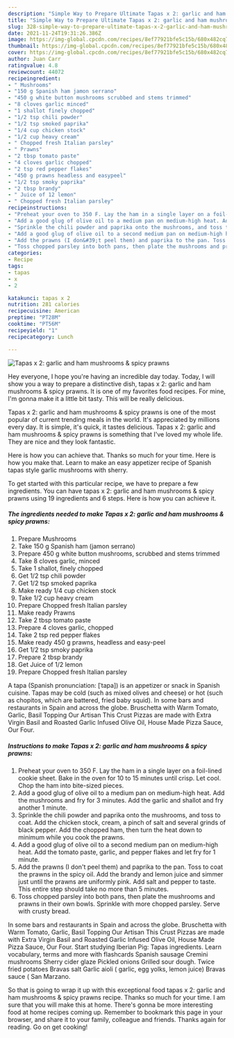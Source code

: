 ```yaml
---
description: "Simple Way to Prepare Ultimate Tapas x 2: garlic and ham mushrooms &amp;amp; spicy prawns"
title: "Simple Way to Prepare Ultimate Tapas x 2: garlic and ham mushrooms &amp;amp; spicy prawns"
slug: 328-simple-way-to-prepare-ultimate-tapas-x-2-garlic-and-ham-mushrooms-and-amp-spicy-prawns
date: 2021-11-24T19:31:26.386Z
image: https://img-global.cpcdn.com/recipes/8ef77921bfe5c15b/680x482cq70/tapas-x-2-garlic-and-ham-mushrooms-spicy-prawns-recipe-main-photo.jpg
thumbnail: https://img-global.cpcdn.com/recipes/8ef77921bfe5c15b/680x482cq70/tapas-x-2-garlic-and-ham-mushrooms-spicy-prawns-recipe-main-photo.jpg
cover: https://img-global.cpcdn.com/recipes/8ef77921bfe5c15b/680x482cq70/tapas-x-2-garlic-and-ham-mushrooms-spicy-prawns-recipe-main-photo.jpg
author: Juan Carr
ratingvalue: 4.8
reviewcount: 44072
recipeingredient:
- " Mushrooms"
- "150 g Spanish ham jamon serrano"
- "450 g white button mushrooms scrubbed and stems trimmed"
- "8 cloves garlic minced"
- "1 shallot finely chopped"
- "1/2 tsp chili powder"
- "1/2 tsp smoked paprika"
- "1/4 cup chicken stock"
- "1/2 cup heavy cream"
- " Chopped fresh Italian parsley"
- " Prawns"
- "2 tbsp tomato paste"
- "4 cloves garlic chopped"
- "2 tsp red pepper flakes"
- "450 g prawns headless and easypeel"
- "1/2 tsp smoky paprika"
- "2 tbsp brandy"
- " Juice of 12 lemon"
- " Chopped fresh Italian parsley"
recipeinstructions:
- "Preheat your oven to 350 F. Lay the ham in a single layer on a foil-lined cookie sheet. Bake in the oven for 10 to 15 minutes until crisp. Let cool. Chop the ham into bite-sized pieces."
- "Add a good glug of olive oil to a medium pan on medium-high heat. Add the mushrooms and fry for 3 minutes. Add the garlic and shallot and fry another 1 minute."
- "Sprinkle the chili powder and paprika onto the mushrooms, and toss to coat. Add the chicken stock, cream, a pinch of salt and several grinds of black pepper. Add the chopped ham, then turn the heat down to minimum while you cook the prawns."
- "Add a good glug of olive oil to a second medium pan on medium-high heat. Add the tomato paste, garlic, and pepper flakes and let fry for 1 minute."
- "Add the prawns (I don&#39;t peel them) and paprika to the pan. Toss to coat the prawns in the spicy oil. Add the brandy and lemon juice and simmer just until the prawns are uniformly pink. Add salt and pepper to taste. This entire step should take no more than 5 minutes."
- "Toss chopped parsley into both pans, then plate the mushrooms and prawns in their own bowls. Sprinkle with more chopped parsley. Serve with crusty bread."
categories:
- Recipe
tags:
- tapas
- x
- 2

katakunci: tapas x 2 
nutrition: 281 calories
recipecuisine: American
preptime: "PT28M"
cooktime: "PT56M"
recipeyield: "1"
recipecategory: Lunch

---
```



![Tapas x 2: garlic and ham mushrooms &amp; spicy prawns](https://img-global.cpcdn.com/recipes/8ef77921bfe5c15b/680x482cq70/tapas-x-2-garlic-and-ham-mushrooms-spicy-prawns-recipe-main-photo.jpg)

Hey everyone, I hope you're having an incredible day today. Today, I will show you a way to prepare a distinctive dish, tapas x 2: garlic and ham mushrooms &amp; spicy prawns. It is one of my favorites food recipes. For mine, I'm gonna make it a little bit tasty. This will be really delicious.

Tapas x 2: garlic and ham mushrooms &amp; spicy prawns is one of the most popular of current trending meals in the world. It's appreciated by millions every day. It is simple, it's quick, it tastes delicious. Tapas x 2: garlic and ham mushrooms &amp; spicy prawns is something that I've loved my whole life. They are nice and they look fantastic.

Here is how you can achieve that. Thanks so much for your time. Here is how you make that. Learn to make an easy appetizer recipe of Spanish tapas style garlic mushrooms with sherry.


To get started with this particular recipe, we have to prepare a few ingredients. You can have tapas x 2: garlic and ham mushrooms &amp; spicy prawns using 19 ingredients and 6 steps. Here is how you can achieve it.

<!--inarticleads1-->

##### The ingredients needed to make Tapas x 2: garlic and ham mushrooms &amp; spicy prawns:

1. Prepare  Mushrooms
1. Take 150 g Spanish ham (jamon serrano)
1. Prepare 450 g white button mushrooms, scrubbed and stems trimmed
1. Take 8 cloves garlic, minced
1. Take 1 shallot, finely chopped
1. Get 1/2 tsp chili powder
1. Get 1/2 tsp smoked paprika
1. Make ready 1/4 cup chicken stock
1. Take 1/2 cup heavy cream
1. Prepare  Chopped fresh Italian parsley
1. Make ready  Prawns
1. Take 2 tbsp tomato paste
1. Prepare 4 cloves garlic, chopped
1. Take 2 tsp red pepper flakes
1. Make ready 450 g prawns, headless and easy-peel
1. Get 1/2 tsp smoky paprika
1. Prepare 2 tbsp brandy
1. Get  Juice of 1/2 lemon
1. Prepare  Chopped fresh Italian parsley


A tapa (Spanish pronunciation: [ˈtapa]) is an appetizer or snack in Spanish cuisine. Tapas may be cold (such as mixed olives and cheese) or hot (such as chopitos, which are battered, fried baby squid). In some bars and restaurants in Spain and across the globe. Bruschetta with Warm Tomato, Garlic, Basil Topping Our Artisan This Crust Pizzas are made with Extra Virgin Basil and Roasted Garlic Infused Olive Oil, House Made Pizza Sauce, Our Four. 

<!--inarticleads2-->

##### Instructions to make Tapas x 2: garlic and ham mushrooms &amp; spicy prawns:

1. Preheat your oven to 350 F. Lay the ham in a single layer on a foil-lined cookie sheet. Bake in the oven for 10 to 15 minutes until crisp. Let cool. Chop the ham into bite-sized pieces.
1. Add a good glug of olive oil to a medium pan on medium-high heat. Add the mushrooms and fry for 3 minutes. Add the garlic and shallot and fry another 1 minute.
1. Sprinkle the chili powder and paprika onto the mushrooms, and toss to coat. Add the chicken stock, cream, a pinch of salt and several grinds of black pepper. Add the chopped ham, then turn the heat down to minimum while you cook the prawns.
1. Add a good glug of olive oil to a second medium pan on medium-high heat. Add the tomato paste, garlic, and pepper flakes and let fry for 1 minute.
1. Add the prawns (I don&#39;t peel them) and paprika to the pan. Toss to coat the prawns in the spicy oil. Add the brandy and lemon juice and simmer just until the prawns are uniformly pink. Add salt and pepper to taste. This entire step should take no more than 5 minutes.
1. Toss chopped parsley into both pans, then plate the mushrooms and prawns in their own bowls. Sprinkle with more chopped parsley. Serve with crusty bread.


In some bars and restaurants in Spain and across the globe. Bruschetta with Warm Tomato, Garlic, Basil Topping Our Artisan This Crust Pizzas are made with Extra Virgin Basil and Roasted Garlic Infused Olive Oil, House Made Pizza Sauce, Our Four. Start studying Iberian Pig: Tapas ingredients. Learn vocabulary, terms and more with flashcards Spanish sausage Cremini mushrooms Sherry cider glaze Pickled onions Grilled sour dough. Twice fried potatoes Bravas salt Garlic aioli ( garlic, egg yolks, lemon juice) Bravas sauce ( San Marzano. 

So that is going to wrap it up with this exceptional food tapas x 2: garlic and ham mushrooms &amp; spicy prawns recipe. Thanks so much for your time. I am sure that you will make this at home. There's gonna be more interesting food at home recipes coming up. Remember to bookmark this page in your browser, and share it to your family, colleague and friends. Thanks again for reading. Go on get cooking!
